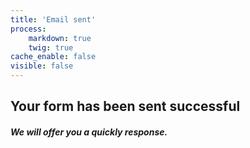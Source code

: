 ```yaml
---
title: 'Email sent'
process:
    markdown: true
    twig: true
cache_enable: false
visible: false
---
```


## Your form has been sent successful

##### We will offer you a quickly response.